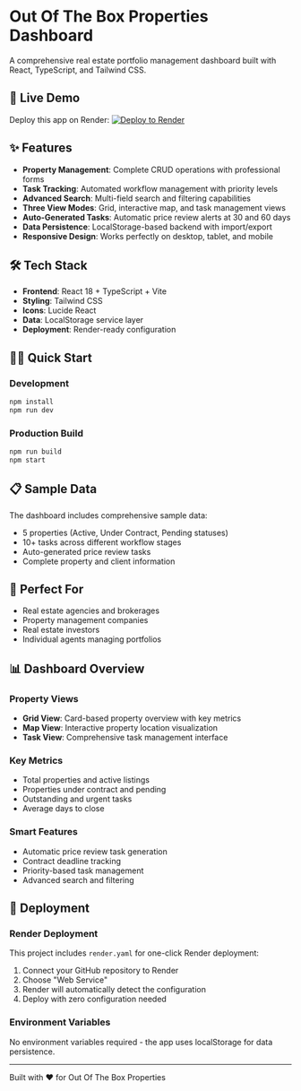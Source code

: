 # Out Of The Box Properties Dashboard

A comprehensive real estate portfolio management dashboard built with React, TypeScript, and Tailwind CSS.

## 🚀 Live Demo

Deploy this app on Render: [![Deploy to Render](https://render.com/images/deploy-to-render-button.svg)](https://render.com)

## ✨ Features

- **Property Management**: Complete CRUD operations with professional forms
- **Task Tracking**: Automated workflow management with priority levels
- **Advanced Search**: Multi-field search and filtering capabilities
- **Three View Modes**: Grid, interactive map, and task management views
- **Auto-Generated Tasks**: Automatic price review alerts at 30 and 60 days
- **Data Persistence**: LocalStorage-based backend with import/export
- **Responsive Design**: Works perfectly on desktop, tablet, and mobile

## 🛠️ Tech Stack

- **Frontend**: React 18 + TypeScript + Vite
- **Styling**: Tailwind CSS
- **Icons**: Lucide React
- **Data**: LocalStorage service layer
- **Deployment**: Render-ready configuration

## 🏃‍♂️ Quick Start

### Development
```bash
npm install
npm run dev
```

### Production Build
```bash
npm run build
npm start
```

## 📋 Sample Data

The dashboard includes comprehensive sample data:
- 5 properties (Active, Under Contract, Pending statuses)
- 10+ tasks across different workflow stages
- Auto-generated price review tasks
- Complete property and client information

## 🏢 Perfect For

- Real estate agencies and brokerages
- Property management companies  
- Real estate investors
- Individual agents managing portfolios

## 📊 Dashboard Overview

### Property Views
- **Grid View**: Card-based property overview with key metrics
- **Map View**: Interactive property location visualization
- **Task View**: Comprehensive task management interface

### Key Metrics
- Total properties and active listings
- Properties under contract and pending
- Outstanding and urgent tasks
- Average days to close

### Smart Features
- Automatic price review task generation
- Contract deadline tracking
- Priority-based task management
- Advanced search and filtering

## 🔧 Deployment

### Render Deployment
This project includes `render.yaml` for one-click Render deployment:

1. Connect your GitHub repository to Render
2. Choose "Web Service" 
3. Render will automatically detect the configuration
4. Deploy with zero configuration needed

### Environment Variables
No environment variables required - the app uses localStorage for data persistence.

---

Built with ❤️ for Out Of The Box Properties